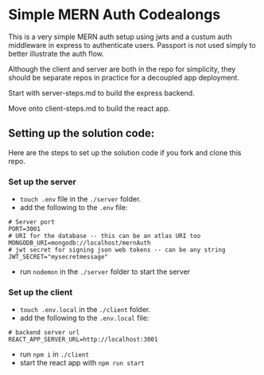 # Simple MERN Auth Codealongs

This is a very simple MERN auth setup using jwts and a custum auth middleware in express to authenticate users. Passport is not used simply to better illustrate the auth flow. 

Although the client and server are both in the repo for simplicity, they should be separate repos in practice for a decoupled app deployment.

Start with server-steps.md to build the express backend.

Move onto client-steps.md to build the react app.

## Setting up the solution code:

Here are the steps to set up the solution code if you fork and clone this repo.

### Set up the server

* `touch .env` file in the `./server` folder.
* add the following to the `.env` file:
```
# Server port
PORT=3001
# URI for the database -- this can be an atlas URI too
MONGODB_URI=mongodb://localhost/mernAuth
# jwt secret for signing json web tokens -- can be any string
JWT_SECRET="mysecretmessage"
```
* run `nodemon` in the `./server` folder to start the server

### Set up the client

* `touch .env.local` in the `./client` folder.
* add the following to the `.env.local` file:
```
# backend server url
REACT_APP_SERVER_URL=http://localhost:3001
```
* run `npm i` in `./client`
* start the react app with `npm run start`
